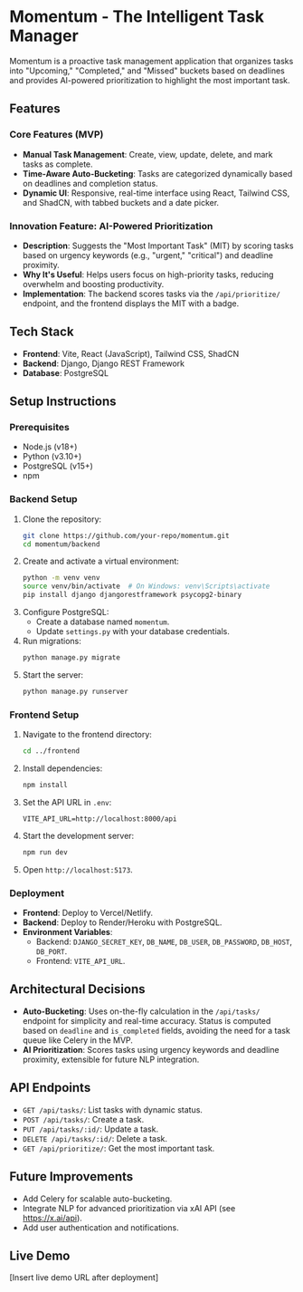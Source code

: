 # Momentum - The Intelligent Task Manager

Momentum is a proactive task management application that organizes tasks into "Upcoming," "Completed," and "Missed" buckets based on deadlines and provides AI-powered prioritization to highlight the most important task.

## Features
### Core Features (MVP)
- **Manual Task Management**: Create, view, update, delete, and mark tasks as complete.
- **Time-Aware Auto-Bucketing**: Tasks are categorized dynamically based on deadlines and completion status.
- **Dynamic UI**: Responsive, real-time interface using React, Tailwind CSS, and ShadCN, with tabbed buckets and a date picker.

### Innovation Feature: AI-Powered Prioritization
- **Description**: Suggests the "Most Important Task" (MIT) by scoring tasks based on urgency keywords (e.g., "urgent," "critical") and deadline proximity.
- **Why It's Useful**: Helps users focus on high-priority tasks, reducing overwhelm and boosting productivity.
- **Implementation**: The backend scores tasks via the `/api/prioritize/` endpoint, and the frontend displays the MIT with a badge.

## Tech Stack
- **Frontend**: Vite, React (JavaScript), Tailwind CSS, ShadCN
- **Backend**: Django, Django REST Framework
- **Database**: PostgreSQL

## Setup Instructions
### Prerequisites
- Node.js (v18+)
- Python (v3.10+)
- PostgreSQL (v15+)
- npm

### Backend Setup
1. Clone the repository:
   ```bash
   git clone https://github.com/your-repo/momentum.git
   cd momentum/backend
   ```
2. Create and activate a virtual environment:
   ```bash
   python -m venv venv
   source venv/bin/activate  # On Windows: venv\Scripts\activate
   pip install django djangorestframework psycopg2-binary
   ```
3. Configure PostgreSQL:
   - Create a database named `momentum`.
   - Update `settings.py` with your database credentials.
4. Run migrations:
   ```bash
   python manage.py migrate
   ```
5. Start the server:
   ```bash
   python manage.py runserver
   ```

### Frontend Setup
1. Navigate to the frontend directory:
   ```bash
   cd ../frontend
   ```
2. Install dependencies:
   ```bash
   npm install
   ```
3. Set the API URL in `.env`:
   ```env
   VITE_API_URL=http://localhost:8000/api
   ```
4. Start the development server:
   ```bash
   npm run dev
   ```
5. Open `http://localhost:5173`.

### Deployment
- **Frontend**: Deploy to Vercel/Netlify.
- **Backend**: Deploy to Render/Heroku with PostgreSQL.
- **Environment Variables**:
  - Backend: `DJANGO_SECRET_KEY`, `DB_NAME`, `DB_USER`, `DB_PASSWORD`, `DB_HOST`, `DB_PORT`.
  - Frontend: `VITE_API_URL`.

## Architectural Decisions
- **Auto-Bucketing**: Uses on-the-fly calculation in the `/api/tasks/` endpoint for simplicity and real-time accuracy. Status is computed based on `deadline` and `is_completed` fields, avoiding the need for a task queue like Celery in the MVP.
- **AI Prioritization**: Scores tasks using urgency keywords and deadline proximity, extensible for future NLP integration.

## API Endpoints
- `GET /api/tasks/`: List tasks with dynamic status.
- `POST /api/tasks/`: Create a task.
- `PUT /api/tasks/:id/`: Update a task.
- `DELETE /api/tasks/:id/`: Delete a task.
- `GET /api/prioritize/`: Get the most important task.

## Future Improvements
- Add Celery for scalable auto-bucketing.
- Integrate NLP for advanced prioritization via xAI API (see https://x.ai/api).
- Add user authentication and notifications.

## Live Demo
[Insert live demo URL after deployment]